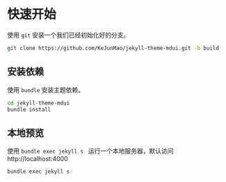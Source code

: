 # 快速开始

使用 `git` 安装一个我们已经初始化好的分支。

```bash
git clone https://github.com/KeJunMao/jekyll-theme-mdui.git -b build
```

## 安装依赖

使用 `bundle` 安装主题依赖。

```bash
cd jekyll-theme-mdui
bundle install
```

## 本地预览

使用 `bundle exec jekyll s ` 运行一个本地服务器，默认访问 http://localhost:4000 

```bash
bundle exec jekyll s 
```